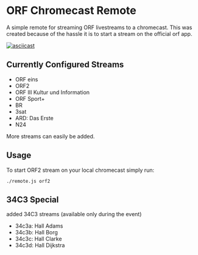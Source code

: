 # ORF Chromecast Remote
A simple remote for streaming ORF livestreams to a chromecast. This was created because of the hassle it is to start a stream on the official orf app.

[![asciicast](https://asciinema.org/a/5sinGVacyhmcn1prWY8hUFqdm.png)](https://asciinema.org/a/5sinGVacyhmcn1prWY8hUFqdm)

## Currently Configured Streams
 * ORF eins
 * ORF2
 * ORF III Kultur und Information
 * ORF Sport+
 * BR
 * 3sat
 * ARD: Das Erste
 * N24

 More streams can easily be added.

## Usage
To start ORF2 stream on your local chromecast simply run:
```
./remote.js orf2
```

## 34C3 Special
added 34C3 streams (available only during the event)
* 34c3a: Hall Adams
* 34c3b: Hall Borg
* 34c3c: Hall Clarke
* 34c3d: Hall Dijkstra
